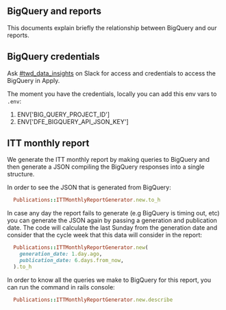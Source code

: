 ## BigQuery and reports

This documents explain briefly the relationship between BigQuery and our
reports.

## BigQuery credentials

Ask [#twd_data_insights](https://app.slack.com/client/T50RK42V7/C01H0LBCBDW) on Slack
for access and credentials to access the BigQuery in Apply.

The moment you have the credentials, locally you can add this env vars to `.env`:

1. ENV['BIG_QUERY_PROJECT_ID']
2. ENV['DFE_BIGQUERY_API_JSON_KEY']

## ITT monthly report

We generate the ITT monthly report by making queries to BigQuery and
then generate a JSON compiling the BigQuery responses into a single structure.

In order to see the JSON that is generated from BigQuery:

```ruby
  Publications::ITTMonthlyReportGenerator.new.to_h
```

In case any day the report fails to generate (e.g BigQuery is timing out, etc)
you can generate the JSON again by passing a generation and publication date.
The code will calculate the last Sunday from the generation date and consider
that the cycle week that this data will consider in the report:

```ruby
  Publications::ITTMonthlyReportGenerator.new(
    generation_date: 1.day.ago,
    publication_date: 6.days.from_now,
  ).to_h
```

In order to know all the queries we make to BigQuery for this report,
you can run the command in rails console:

```ruby
  Publications::ITTMonthlyReportGenerator.new.describe
```
